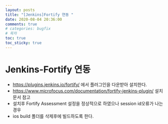 ```yaml
---
layout: posts
title: "[Jenkins]Fortify 연동 "
date: 2020-08-04 20:36:00
comments: true
# categories: bugfix
# 목차
toc: true
toc_sticky: true
---
```

# Jenkins-Fortify 연동
  * https://plugins.jenkins.io/fortify/ 에서 플러그인을 다운받아 설치한다.
  * https://www.microfocus.com/documentation/fortify-jenkins-plugin/ 설치 문서 참고
  * 설치후 Fortify Assessment 설정을 정상적으로 하였으나 session id오류가 나는 경우
  * ios build 폴더를 삭제후에 빌드하도록 한다.
